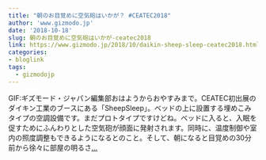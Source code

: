 ```yaml
---
title: "朝のお目覚めに空気砲はいかが？ #CEATEC2018"
author: 'www.gizmodo.jp'
date: '2018-10-18'
slug: 朝のお目覚めに空気砲はいかが-ceatec2018
link: https://www.gizmodo.jp/2018/10/daikin-sheep-sleep-ceatec2018.html
categories:
- bloglink
tags:
  - gizmodojp
---
```


GIF:ギズモード・ジャパン編集部おはようからおやすみまで。CEATEC初出展のダイキン工業のブースにある「SheepSleep」。ベッドの上に設置する埋めこみタイプの空調設備です。まだプロトタイプですけどね。ベッドに入ると、入眠を促すためにふんわりとした空気砲が顔面に発射されます。同時に、温度制御や室内の照度調整もできるようになるとのこと。そして、朝になると目覚めの30分前から徐々に部屋の明るさ[... <i class="fas fa-external-link-alt"></i>](https://www.gizmodo.jp/2018/10/daikin-sheep-sleep-ceatec2018.html)

